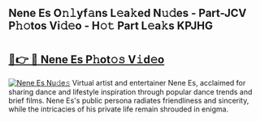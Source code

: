 ## Nene Es O𝚗𝚕yf𝚊ns L𝚎a𝚔ed N𝚞𝚍es - Part-JCV P𝚑𝚘tos Vi𝚍𝚎o - H𝚘𝚝 Part L𝚎a𝚔s KPJHG

# <h2><a href="http://kfbb5v9.oniu.top/?m=Nene+Es">🔗👉 🔴 Nene Es P𝚑ot𝚘𝚜 V𝚒d𝚎o</a></h2>

[![Nene Es Nu𝚍e𝚜](https://i.imgur.com/0qMVB7G.gif)](http://kfbb5v9.oniu.top/?m=Nene+Es)
Virtual artist and entertainer Nene Es, acclaimed for sharing dance and lifestyle inspiration through popular dance trends and brief films. Nene Es's public persona radiates friendliness and sincerity, while the intricacies of his private life remain shrouded in enigma.  
